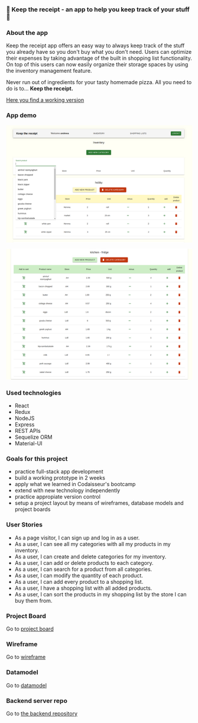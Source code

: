 <h3 align="left">🧾 Keep the receipt - an app to help you keep track of your stuff 🧾</h3>

<h3 align="left">About the app</h3>

<p align="left">Keep the receipt app offers an easy way to always keep track of the stuff you already have so you don't buy what you don't need. Users can optimize their expenses by taking advantage of the built in shopping list functionality. On top of this users can now easily organize their storage spaces by using the inventory management feature.

Never run out of ingredients for your tasty homemade pizza.
All you need to do is to... <strong>Keep the receipt.</strong>

</p>

<a href="https://keep-the-receipt.netlify.app/">Here you find a working version</a>

<h3>App demo</h3>
<p align="left"><img src="./images/search.png" alt="app-photo" /></p>
<p align="left"><img src="./images/table.png" alt="app-photo" /></p>

<h3 align="left">Used technologies</h3>

<ul>
<li>React</li>
<li>Redux</li>
<li>NodeJS</li>
<li>Express</li>
<li>REST APIs</li>
<li>Sequelize ORM</li>
<li>Material-UI</li>
</ul>

<h3 align="left">Goals for this project</h3>

<ul>
<li>practice full-stack app development</li>
<li>build a working prototype in 2 weeks</li>
<li>apply what we learned in Codaisseur's bootcamp</li>
<li>extend with new technology independently</li>
<li>practice appropiate version control</li>
<li>setup a project layout by means of wireframes, database models and project boards</li>
</ul>

<h3 align="left">User Stories</h3>

<ul>
<li>As a page visitor, I can sign up and log in as a user.</li>
<li>As a user, I can see all my categories with all my products in my inventory.</li>
<li>As a user, I can create and delete categories for my inventory.</li>
<li>As a user, I can add or delete products to each category.</li>
<li>As a user, I can search for a product from all categories.</li>
<li>As a user, I can modify the quantity of each product.</li>
<li>As a user, I can add every product to a shopping list.</li>
<li>As a user, I have a shopping list with all added products.</li>
<li>As a user, I can sort the products in my shopping list by the store I can buy them from.</li>
</ul>

<h3 align="left">Project Board</h3>

<p>Go to <a href="https://github.com/users/AndreeaMatei2811/projects/1">project board</a></p>

<h3 align="left">Wireframe</h3>

<p>Go to <a href="https://wireframepro.mockflow.com/editor.jsp?editor=off&perm=Owner&projectid=M03515d0bc68d46d7254bff1590fba3061605887884080&publicid=f1c2cf986987475791e59008e8cbc269#/page/9180e9b663ae4374ae0f4a1372e8a99a"> wireframe</a></p>

<h3 align="left">Datamodel</h3>

<p>Go to <a href="https://dbdiagram.io/d/5fbb620d3a78976d7b7cfe84">datamodel</a></p>

<h3 align="left">Backend server repo</h3>

<p>Go to <a href="https://github.com/AndreeaMatei2811/Keep-the-receipt-Server">the backend repository</a></p>
